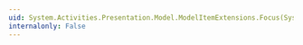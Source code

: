```yaml
---
uid: System.Activities.Presentation.Model.ModelItemExtensions.Focus(System.Activities.Presentation.Model.ModelItem,System.Int32)
internalonly: False
---
```

